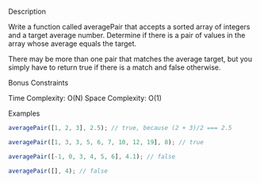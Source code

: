 Description

Write a function called averagePair that accepts a sorted array of integers and a target average number. Determine if there is a pair of values in the array whose average equals the target.

There may be more than one pair that matches the average target, but you simply have to return true if there is a match and false otherwise.

Bonus Constraints

Time Complexity: O(N)
Space Complexity: O(1)

Examples

```js
averagePair([1, 2, 3], 2.5); // true, because (2 + 3)/2 === 2.5

averagePair([1, 3, 3, 5, 6, 7, 10, 12, 19], 8); // true

averagePair([-1, 0, 3, 4, 5, 6], 4.1); // false

averagePair([], 4); // false
```
